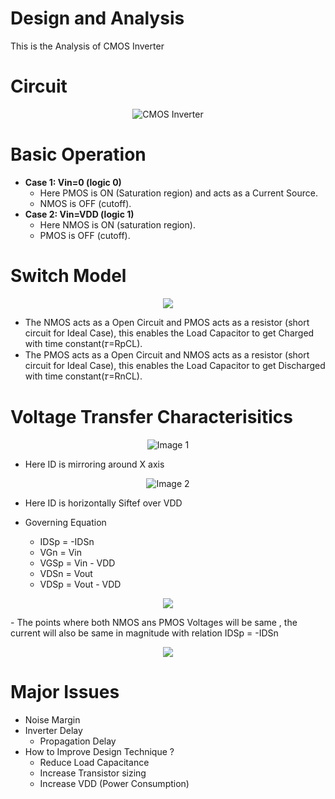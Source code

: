 # Design and Analysis
This is the Analysis of CMOS Inverter

# Circuit
<p align="center">
  <img src="https://github.com/chennakeshavadasa/CMOS-Inverter/assets/123294639/ae2d444a-fbad-47ab-8c0c-07a17661e63e" alt="CMOS Inverter">
</p>

# Basic Operation
- **Case 1: Vin=0 (logic 0)**
  - Here PMOS is ON (Saturation region) and acts as a Current Source.
  - NMOS is OFF (cutoff).
- **Case 2: Vin=VDD (logic 1)**
   - Here NMOS is ON (saturation region).
   - PMOS is OFF (cutoff).
 

# Switch Model

<p align="center">
<img src="https://github.com/chennakeshavadasa/CMOS-Inverter/assets/123294639/b082889c-7a76-430e-9c53-3bf6c6993bd1" >
</p>

- The NMOS acts as a Open Circuit and PMOS acts as a resistor (short circuit for Ideal Case), this enables the Load Capacitor to get Charged with time constant(𝜏=RpCL).
- The PMOS acts as a Open Circuit and NMOS acts as a resistor (short circuit for Ideal Case), this enables the Load Capacitor to get Discharged with time constant(𝜏=RnCL).

# Voltage Transfer Characterisitics

<p align="center">
  <img src="https://github.com/chennakeshavadasa/CMOS-Inverter/assets/123294639/052cf4eb-2f2d-4577-a5fb-3aba90e9d915" alt="Image 1">
</p>

- Here ID is mirroring around X axis


<p align="center">
  <img src="https://github.com/chennakeshavadasa/CMOS-Inverter/assets/123294639/48467720-c38e-406b-bbae-a554bcea6e32" alt="Image 2">
</p>

- Here ID is horizontally Siftef over VDD

- Governing Equation
  - IDSp = -IDSn
  - VGn = Vin
  - VGSp = Vin - VDD
  - VDSn = Vout
  - VDSp = Vout - VDD

<p align="center">  
<img src="https://github.com/chennakeshavadasa/CMOS-Inverter/assets/123294639/ae06ad2f-b02c-4b87-90cf-5a58bb5e5385" >
</p>
- The points where both NMOS ans PMOS Voltages will be same , the current will also be same in magnitude with relation IDSp = -IDSn

<p align="center">
<img src="https://github.com/chennakeshavadasa/CMOS-Inverter/assets/123294639/68744562-90b0-4a91-82fc-610fe2b8e783" >
</p>

# Major Issues 
- Noise Margin
- Inverter Delay
    - Propagation Delay
- How to Improve Design Technique ?
  - Reduce Load Capacitance
  - Increase Transistor sizing
  - Increase VDD (Power Consumption)
     
